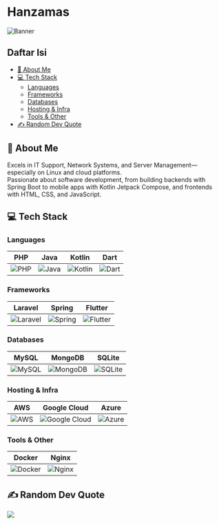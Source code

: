 # Hanzamas

![Banner](https://github.com/Hanzamas/Hanzamas/blob/main/banner.png)

## Daftar Isi
- [💫 About Me](#-about-me)
- [💻 Tech Stack](#-tech-stack)
  - [Languages](#languages)
  - [Frameworks](#frameworks)
  - [Databases](#databases)
  - [Hosting & Infra](#hosting--infra)
  - [Tools & Other](#tools--other)
- [✍️ Random Dev Quote](#-random-dev-quote)

## 💫 About Me

Excels in IT Support, Network Systems, and Server Management—especially on Linux and cloud platforms.  
Passionate about software development, from building backends with Spring Boot to mobile apps with Kotlin Jetpack Compose, and frontends with HTML, CSS, and JavaScript.

## 💻 Tech Stack

### Languages

| PHP                            | Java                           | Kotlin                         | Dart                           |
|--------------------------------|--------------------------------|--------------------------------|--------------------------------|
| ![PHP](https://img.shields.io/badge/php-%23777BB4.svg?style=for-the-badge&logo=php&logoColor=white) | ![Java](https://img.shields.io/badge/java-%23ED8B00.svg?style=for-the-badge&logo=openjdk&logoColor=white) | ![Kotlin](https://img.shields.io/badge/kotlin-%237F52FF.svg?style=for-the-badge&logo=kotlin&logoColor=white) | ![Dart](https://img.shields.io/badge/dart-%230175C2.svg?style=for-the-badge&logo=dart&logoColor=white) |

### Frameworks

| Laravel                        | Spring                         | Flutter                        |
|--------------------------------|--------------------------------|--------------------------------|
| ![Laravel](https://img.shields.io/badge/laravel-%23FF2D20.svg?style=for-the-badge&logo=laravel&logoColor=white) | ![Spring](https://img.shields.io/badge/spring-%236DB33F.svg?style=for-the-badge&logo=spring&logoColor=white) | ![Flutter](https://img.shields.io/badge/Flutter-%2302569B.svg?style=for-the-badge&logo=Flutter&logoColor=white) |

### Databases

| MySQL                          | MongoDB                        | SQLite                         |
|--------------------------------|--------------------------------|--------------------------------|
| ![MySQL](https://img.shields.io/badge/mysql-4479A1.svg?style=for-the-badge&logo=mysql&logoColor=white) | ![MongoDB](https://img.shields.io/badge/MongoDB-%234ea94b.svg?style=for-the-badge&logo=mongodb&logoColor=white) | ![SQLite](https://img.shields.io/badge/sqlite-%2307405e.svg?style=for-the-badge&logo=sqlite&logoColor=white) |

### Hosting & Infra

| AWS                            | Google Cloud                   | Azure                          |
|--------------------------------|--------------------------------|--------------------------------|
| ![AWS](https://img.shields.io/badge/AWS-%23FF9900.svg?style=for-the-badge&logo=amazon-aws&logoColor=white) | ![Google Cloud](https://img.shields.io/badge/GoogleCloud-%234285F4.svg?style=for-the-badge&logo=google-cloud&logoColor=white) | ![Azure](https://img.shields.io/badge/azure-%230072C6.svg?style=for-the-badge&logo=microsoftazure&logoColor=white) |

### Tools & Other

| Docker                         | Nginx                          |
|--------------------------------|--------------------------------|
| ![Docker](https://img.shields.io/badge/docker-%230db7ed.svg?style=for-the-badge&logo=docker&logoColor=white) | ![Nginx](https://img.shields.io/badge/nginx-%23009639.svg?style=for-the-badge&logo=nginx&logoColor=white) |

## ✍️ Random Dev Quote

![](https://quotes-github-readme.vercel.app/api?type=horizontal&theme=radical)

